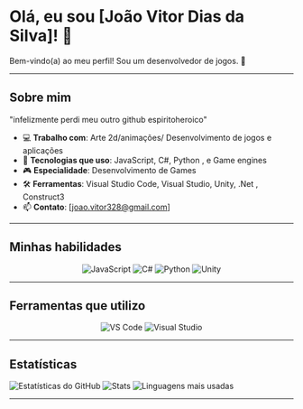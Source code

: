 # Olá, eu sou [João Vitor Dias da Silva]! 👋

Bem-vindo(a) ao meu perfil! Sou um desenvolvedor de jogos. 🚀

---

## Sobre mim
"infelizmente perdi meu outro github espiritoheroico"

- 💻 **Trabalho com**: Arte 2d/animações/ Desenvolvimento de jogos e aplicações
- 🌱 **Tecnologias que uso**: JavaScript, C#, Python , e Game engines
- 🎮 **Especialidade**: Desenvolvimento de Games
- 🛠 **Ferramentas**: Visual Studio Code, Visual Studio, Unity, .Net , Construct3
- 📫 **Contato**: [joao.vitor328@gmail.com]

---

## Minhas habilidades
<p align="center">
  <img src="https://img.shields.io/badge/-JavaScript-F7DF1E?style=flat-square&logo=javascript&logoColor=black" alt="JavaScript"/>
  <img src="https://img.shields.io/badge/-C%23-239120?style=flat-square&logo=c-sharp&logoColor=white" alt="C#"/>
  <img src="https://img.shields.io/badge/-Python-3776AB?style=flat-square&logo=python&logoColor=white" alt="Python"/>
  <img src="https://img.shields.io/badge/-Unity-000000?style=flat-square&logo=unity&logoColor=white" alt="Unity"/>
</p>

---

## Ferramentas que utilizo
<p align="center">
  <img src="https://img.shields.io/badge/-VS%20Code-007ACC?style=flat-square&logo=visual-studio-code&logoColor=white" alt="VS Code"/>
  <img src="https://img.shields.io/badge/-Visual%20Studio-5C2D91?style=flat-square&logo=visual-studio&logoColor=white" alt="Visual Studio"/>
</p>

---

## Estatísticas
![Estatísticas do GitHub](https://github-readme-stats.vercel.app/api?username=espiritoheroico2&show_icons=true&theme=radical)
![Stats](https://github-readme-stats.vercel.app/api?username=espiritoheroico2&show_icons=true&theme=dracula)
![Linguagens mais usadas](https://github-readme-stats.vercel.app/api/top-langs/?username=espiritoheroico2&layout=compact&theme=dracula)

---

<!---
espiritoheroico2/espiritoheroico2 is a ✨ special ✨ repository because its `README.md` (this file) appears on your GitHub profile.
You can click the Preview link to take a look at your changes.
--->
